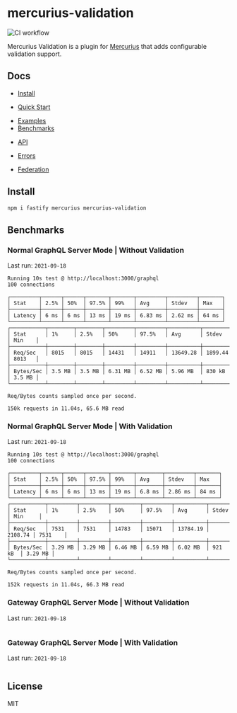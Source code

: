 # mercurius-validation

![CI workflow](https://github.com/mercurius-js/validation/workflows/CI%20workflow/badge.svg)

Mercurius Validation is a plugin for [Mercurius](https://mercurius.dev) that adds configurable validation support.

## Docs

- [Install](#install)
<!-- TODO:  -->
- [Quick Start](#quick-start)
<!-- TODO:  -->
- [Examples](#examples)
- [Benchmarks](#benchmarks)
<!-- TODO -->
- [API](docs/api/options.md)
<!-- TODO -->
- [Errors](docs/errors.md)
<!-- TODO -->
- [Federation](docs/federation.md)

## Install

```bash
npm i fastify mercurius mercurius-validation
```

## Benchmarks

### Normal GraphQL Server Mode | Without Validation

Last run: `2021-09-18`

```text
Running 10s test @ http://localhost:3000/graphql
100 connections

┌─────────┬──────┬──────┬───────┬───────┬─────────┬─────────┬───────┐
│ Stat    │ 2.5% │ 50%  │ 97.5% │ 99%   │ Avg     │ Stdev   │ Max   │
├─────────┼──────┼──────┼───────┼───────┼─────────┼─────────┼───────┤
│ Latency │ 6 ms │ 6 ms │ 13 ms │ 19 ms │ 6.83 ms │ 2.62 ms │ 64 ms │
└─────────┴──────┴──────┴───────┴───────┴─────────┴─────────┴───────┘
┌───────────┬────────┬────────┬─────────┬─────────┬──────────┬─────────┬────────┐
│ Stat      │ 1%     │ 2.5%   │ 50%     │ 97.5%   │ Avg      │ Stdev   │ Min    │
├───────────┼────────┼────────┼─────────┼─────────┼──────────┼─────────┼────────┤
│ Req/Sec   │ 8015   │ 8015   │ 14431   │ 14911   │ 13649.28 │ 1899.44 │ 8013   │
├───────────┼────────┼────────┼─────────┼─────────┼──────────┼─────────┼────────┤
│ Bytes/Sec │ 3.5 MB │ 3.5 MB │ 6.31 MB │ 6.52 MB │ 5.96 MB  │ 830 kB  │ 3.5 MB │
└───────────┴────────┴────────┴─────────┴─────────┴──────────┴─────────┴────────┘

Req/Bytes counts sampled once per second.

150k requests in 11.04s, 65.6 MB read
```

### Normal GraphQL Server Mode | With Validation

Last run: `2021-09-18`

```text
Running 10s test @ http://localhost:3000/graphql
100 connections

┌─────────┬──────┬──────┬───────┬───────┬────────┬─────────┬───────┐
│ Stat    │ 2.5% │ 50%  │ 97.5% │ 99%   │ Avg    │ Stdev   │ Max   │
├─────────┼──────┼──────┼───────┼───────┼────────┼─────────┼───────┤
│ Latency │ 6 ms │ 6 ms │ 13 ms │ 19 ms │ 6.8 ms │ 2.86 ms │ 84 ms │
└─────────┴──────┴──────┴───────┴───────┴────────┴─────────┴───────┘
┌───────────┬─────────┬─────────┬─────────┬─────────┬──────────┬─────────┬─────────┐
│ Stat      │ 1%      │ 2.5%    │ 50%     │ 97.5%   │ Avg      │ Stdev   │ Min     │
├───────────┼─────────┼─────────┼─────────┼─────────┼──────────┼─────────┼─────────┤
│ Req/Sec   │ 7531    │ 7531    │ 14783   │ 15071   │ 13784.19 │ 2108.74 │ 7531    │
├───────────┼─────────┼─────────┼─────────┼─────────┼──────────┼─────────┼─────────┤
│ Bytes/Sec │ 3.29 MB │ 3.29 MB │ 6.46 MB │ 6.59 MB │ 6.02 MB  │ 921 kB  │ 3.29 MB │
└───────────┴─────────┴─────────┴─────────┴─────────┴──────────┴─────────┴─────────┘

Req/Bytes counts sampled once per second.

152k requests in 11.04s, 66.3 MB read
```

### Gateway GraphQL Server Mode | Without Validation

Last run: `2021-09-18`

```text

```

### Gateway GraphQL Server Mode | With Validation

Last run: `2021-09-18`

```text

```

## License

MIT
